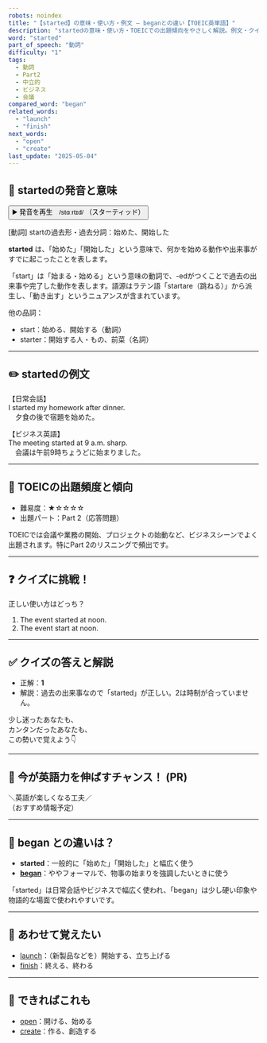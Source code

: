 ```yaml
---
robots: noindex
title: "【started】の意味・使い方・例文 ― beganとの違い【TOEIC英単語】"
description: "startedの意味・使い方・TOEICでの出題傾向をやさしく解説。例文・クイズ付きでbeganとの違いもわかりやすく学べます。"
word: "started"
part_of_speech: "動詞"
difficulty: "1"
tags:
  - 動詞
  - Part2
  - 中立的
  - ビジネス
  - 会議
compared_word: "began"
related_words:
  - "launch"
  - "finish"
next_words:
  - "open"
  - "create"
last_update: "2025-05-04"
---
```


## 🔰 startedの発音と意味

<button class="play-audio" onclick="playTTS('started')">
  <span class="play-audio-main">
    ▶️ 発音を再生　/stɑːrtɪd/
  </span>
  <span class="play-audio-sub">
    （スターティッド）
  </span>
</button>

[動詞] startの過去形・過去分詞：始めた、開始した

**started** は、「始めた」「開始した」という意味で、何かを始める動作や出来事がすでに起こったことを表します。

「start」は「始まる・始める」という意味の動詞で、-edがつくことで過去の出来事や完了した動作を表します。語源はラテン語「startare（跳ねる）」から派生し、「動き出す」というニュアンスが含まれています。

他の品詞：  
- start：始める、開始する（動詞）
- starter：開始する人・もの、前菜（名詞）

---

## ✏️ startedの例文

【日常会話】  
I started my homework after dinner.  
　夕食の後で宿題を始めた。

【ビジネス英語】  
The meeting started at 9 a.m. sharp.  
　会議は午前9時ちょうどに始まりました。

---

## 🎯 TOEICの出題頻度と傾向

- 難易度：★☆☆☆☆
- 出題パート：Part 2（応答問題）

TOEICでは会議や業務の開始、プロジェクトの始動など、ビジネスシーンでよく出題されます。特にPart 2のリスニングで頻出です。

---

## ❓ クイズに挑戦！

正しい使い方はどっち？

1. The event started at noon.  
2. The event start at noon.

---

## ✅ クイズの答えと解説

- 正解：**1**
- 解説：過去の出来事なので「started」が正しい。2は時制が合っていません。

少し迷ったあなたも、  
カンタンだったあなたも、  
この勢いで覚えよう👇️

---

## 🚀 今が英語力を伸ばすチャンス！ (PR)

<div class="info-center">
＼英語が楽しくなる工夫／<br>  
（おすすめ情報予定）
</div>

---

## 🤔  began との違いは？

- **started**：一般的に「始めた」「開始した」と幅広く使う
- **[began](/word/began)**：ややフォーマルで、物事の始まりを強調したいときに使う

「started」は日常会話やビジネスで幅広く使われ、「began」は少し硬い印象や物語的な場面で使われやすいです。

---

## 🧩 あわせて覚えたい

- [launch](/word/launch)：（新製品などを）開始する、立ち上げる
- [finish](/word/finish)：終える、終わる

---

## 📖 できればこれも

- [open](/word/open)：開ける、始める
- [create](/word/create)：作る、創造する

<!-- cvid: aid02_bid25 -->
